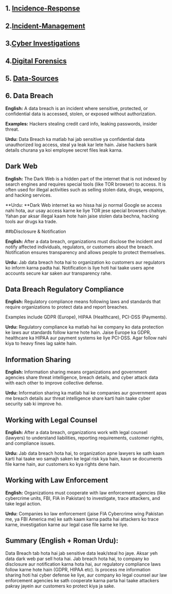 ## 1. **[Incidence-Response](https://github.com/sherazi1214/Incident-Response)**

## 2.**[Incident-Management](https://github.com/sherazi1214/Incident-Management-)**

## 3.**[Cyber Investigations ](https://github.com/sherazi1214/Cyber-Investigations-/blob/main/README.md)**

## 4.**[Digital Forensics](https://github.com/sherazi1214/Digital-Forensics)**

## 5. **[Data-Sources](https://github.com/sherazi1214/Data-Sources-/blob/main/README.md)**

## 6. Data Breach

**English:** A data breach is an incident where sensitive, protected, or confidential data is accessed, stolen, or exposed without authorization.

**Examples:** Hackers stealing credit card info, leaking passwords, insider threat.

**Urdu:** Data Breach ka matlab hai jab sensitive ya confidential data unauthorized log access, steal ya leak kar lete hain. Jaise hackers bank details churana ya koi employee secret files leak karna.

## Dark Web

**English:** The Dark Web is a hidden part of the internet that is not indexed by search engines and requires special tools (like TOR browser) to access. It is often used for illegal activities such as selling stolen data, drugs, weapons, and hacking services.

**Urdu: **Dark Web internet ka wo hissa hai jo normal Google se access nahi hota, aur usay access karne ke liye TOR jese special browsers chahiye. Yahan par aksar illegal kaam hote hain jaise stolen data bechna, hacking tools aur drugs ka trade.

##bDisclosure & Notification

**English:** After a data breach, organizations must disclose the incident and notify affected individuals, regulators, or customers about the breach. Notification ensures transparency and allows people to protect themselves.

**Urdu:** Jab data breach hota hai to organization ko customers aur regulators ko inform karna padta hai. Notification is liye hoti hai taake users apne accounts secure kar saken aur transparency rahe.

## Data Breach Regulatory Compliance

**English:** Regulatory compliance means following laws and standards that require organizations to protect data and report breaches.

Examples include GDPR (Europe), HIPAA (Healthcare), PCI-DSS (Payments).

**Urdu:** Regulatory compliance ka matlab hai ke company ko data protection ke laws aur standards follow karne hote hain. Jaise Europe ka GDPR, healthcare ka HIPAA aur payment systems ke liye PCI-DSS. Agar follow nahi kiya to heavy fines lag sakte hain.

## Information Sharing

**English:** Information sharing means organizations and government agencies share threat intelligence, breach details, and cyber attack data with each other to improve collective defense.

**Urdu:** Information sharing ka matlab hai ke companies aur government apas me breach details aur threat intelligence share karti hain taake cyber security sab ki improve ho.

## Working with Legal Counsel

**English:** After a data breach, organizations work with legal counsel (lawyers) to understand liabilities, reporting requirements, customer rights, and compliance issues.

**Urdu:** Jab data breach hota hai, to organization apne lawyers ke sath kaam karti hai taake wo samajh saken ke legal risk kya hain, kaun se documents file karne hain, aur customers ko kya rights dene hain.

## Working with Law Enforcement

**English:** Organizations must cooperate with law enforcement agencies (like cybercrime units, FBI, FIA in Pakistan) to investigate, trace attackers, and take legal action.

**Urdu:** Companies ko law enforcement (jaise FIA Cybercrime wing Pakistan me, ya FBI America me) ke sath kaam karna padta hai attackers ko trace karne, investigation karne aur legal case file karne ke liye.

## Summary (English + Roman Urdu):
Data Breach tab hota hai jab sensitive data leak/steal ho jaye. Aksar yeh data dark web par sell hota hai. Jab breach hota hai, to company ko disclosure aur notification karna hota hai, aur regulatory compliance laws follow karne hote hain (GDPR, HIPAA etc). Is process me information sharing hoti hai cyber defense ke liye, aur company ko legal counsel aur law enforcement agencies ke sath cooperate karna parta hai taake attackers pakray jayein aur customers ko protect kiya ja sake.
